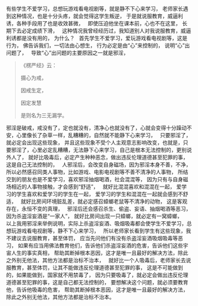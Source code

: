 有些学生不爱学习，总想玩游戏看电视剧等，就是静不下心来学习，
老师家长遇到这种情况，也是十分头疼，就会觉得这学生叛逆，
于是就说服教育，威逼利诱，各种手段用了也是收效甚微，
&nbsp;
即使压迫他坐在课本前，心也不在这里，
长期下去必定成绩下滑，
&nbsp;
这种情况我曾经经历过，我知道别人对我说服教育，威逼利诱都是没有用的，
为什么？
&nbsp;
首先学生不爱学习，爱玩游戏看电视剧等，这是行为，
佛告诉我们，一切法由心想生，
行为必定是由“心”来控制的，
说明“心”出问题了，
&nbsp;
导致“心”出问题的主要原因之一就是邪淫，

> 《楞严经》云： 
> 
> 摄心为戒，
> 
> 因戒生定，
> 
> 因定发慧
> 
> 是则名为三无漏学。

邪淫是破戒，戒没有了，定也就没有，清净心也就没有了，心就会变得十分躁动不安，心里像长了杂草一样，乱糟糟的，自然就不能静下心来学习，
&nbsp;
只要邪淫了，就必定会出现这些现象，
并且这些现象不受个人主观意志影响改变，也就是，只要邪淫了，心里必定乱糟糟，无法静下心来学习，自己是根本无法控制的，更别说外人了，
就好比吸毒后，必定产生种种恶念，做出违反伦理道德甚至犯罪的事，这是自己无法控制的，
&nbsp;
人邪淫后，会改变自身磁场，因为邪淫本身不善，不净，所以必然感召同类人事物，比如游戏、电影电视剧等不善不清净的人事物，
所结交到的朋友也是不爱学习，喜欢邪淫抽烟喝酒，社会混混等，
因为只有与自身磁场相近的人事物接触，才会感到“舒适”，
&nbsp;
就好比混混喜欢和混混在一起，
爱学习的学生喜欢和爱学习的学生在一起，
爱学习的学生和混混在一起就会感到不舒适，
&nbsp;
就好比房间环境脏乱差，就必定感召蟑螂老鼠等不清净的动物，
这是客观存在，永恒不变的真理，
&nbsp;
邪淫后还会感召杀生、偷盗、妄语、抽烟喝酒等恶习，
因为杀盗淫妄酒是“一家人”，
就好比房间出现一只蟑螂，就必定有一窝蟑螂，
&nbsp;
以上我用邪淫来举例说明，实际上杀盗淫妄酒、吸烟吸毒都会使学生不爱学习，总想玩游戏看电视剧等，静不下心来学习，
&nbsp;
所以老师家长看到学生有这些现象，我不建议去说服教育，甚至体罚，
应当先问他们有没有杀盗淫妄酒吸烟吸毒等恶习，
如果有应当用佛法教育他们，告诉他们杀盗淫妄酒的危害，告诉他们这些宇宙人生的事实真相，
帮助其断掉根本恶因，这才是唯一且最好的解决方法，除此之外别无他法，其他方法都是治标不治本，
&nbsp;
就好比一个人吸毒后，老师家长去说服教育，甚至体罚，让其不能做违反伦理道德甚至犯罪的事，
这是不可能做到的，如果能做到，国家就不用禁毒了，
因为只要吸毒了，就必定会做出违反伦理道德甚至犯罪的事，这是自己都无法控制的，
要想解决这个问题，就必须要教育他，告诉他吸毒的危害，
帮助其断掉根本恶因，这才是唯一且最好的解决方法，除此之外别无他法，其他方法都是治标不治本。


